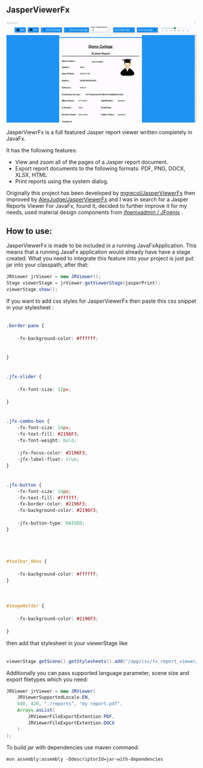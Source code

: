 JasperViewerFx
------------------

![demo](https://raw.githubusercontent.com/vivekkrkarn/JasperViewerFx/master/demo.gif)



JasperViewrFx is a full featured Jasper report viewer written completely in JavaFx.

It has the following features:

* View and zoom  all of the pages of a Jasper report document.
* Export report documents to the following formats: PDF, PNG, DOCX, XLSX, HTML
* Print reports using the system dialog.
 
Originally this project has been developed by [mgrecol/JasperViewerFx](https://github.com/mgrecol/JasperViewerFx) then improved by [AlexJudge/JasperViewerFx](https://github.com/AlexJudge/JasperViewerFx) and I was in search for a Jasper Reports Viewer For JavaFx, found it, decided to further improve it for my needs, used material design components from [jfoenixadmin / JFoenix](https://github.com/jfoenixadmin/JFoenix) .


How to use:
------------
JasperViewerFx is made to be included in a running JavaFxApplication. This means that a running JavaFx application would already have have a stage created. What you need to integrate this feature into your project is just put jar into your classpath, after that:

```java
JRViewer jrViewer = new JRViewer();
Stage viewerStage = jrViewer.getViewerStage(jasperPrint);
viewerStage.show();
```



If you want to add css styles for JasperViewerFx then paste this css snippet in your stylesheet :

```css

.border-pane {

    -fx-background-color: #ffffff;


}


.jfx-slider {

    -fx-font-size: 12px;

}


.jfx-combo-box {
    -fx-font-size: 14px;
    -fx-text-fill: #2196F3;
    -fx-font-weight: bold;

    -jfx-focus-color: #2196F3;
    -jfx-label-float: true;
}


.jfx-button {
    -fx-font-size: 14px;
    -fx-text-fill: #ffffff;
    -fx-border-color: #2196F3;
    -fx-background-color: #2196F3;

    -jfx-button-type: RAISED;
}




#toolbar_Hbox {

    -fx-background-color: #ffffff;
}



#imageHolder {

    -fx-background-color: #2196F3;

}
```


then add that stylesheet in your viewerStage like

```java

viewerStage.getScene().getStylesheets().add("/app/css/fx_report_viewer/fx_report_viewer.css");

```



Additionally you can pass supported language parameter, scene size and export filetypes which you need:


```java
JRViewer jrViewer = new JRViewer(
    JRViewerSupportedLocale.EN,
    640, 420, "./reports", "my report.pdf",
    Arrays.asList(
        JRViewerFileExportExtention.PDF,
        JRViewerFileExportExtention.DOCX
    )
);
```



To build jar with dependencies use maven command:

```
mvn assembly:assembly -DdescriptorId=jar-with-dependencies
```
